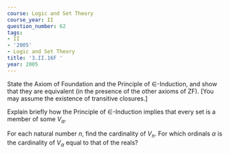 ```yaml
---
course: Logic and Set Theory
course_year: II
question_number: 62
tags:
- II
- '2005'
- Logic and Set Theory
title: '3.II.16F '
year: 2005
---
```



State the Axiom of Foundation and the Principle of $\in$-Induction, and show that they are equivalent (in the presence of the other axioms of ZF). [You may assume the existence of transitive closures.]

Explain briefly how the Principle of $\in$-Induction implies that every set is a member of some $V_{\alpha}$.

For each natural number $n$, find the cardinality of $V_{n}$. For which ordinals $\alpha$ is the cardinality of $V_{\alpha}$ equal to that of the reals?